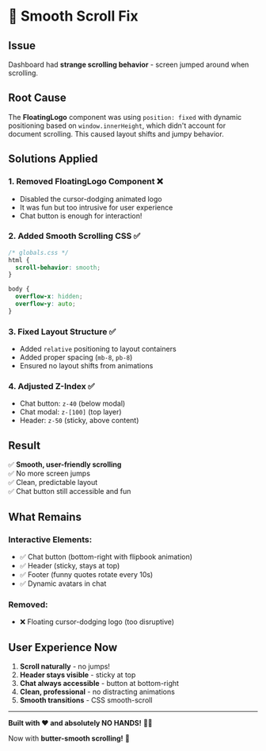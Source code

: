 # 🎯 Smooth Scroll Fix

## Issue
Dashboard had **strange scrolling behavior** - screen jumped around when scrolling.

## Root Cause
The **FloatingLogo** component was using `position: fixed` with dynamic positioning based on `window.innerHeight`, which didn't account for document scrolling. This caused layout shifts and jumpy behavior.

## Solutions Applied

### 1. Removed FloatingLogo Component ❌
- Disabled the cursor-dodging animated logo
- It was fun but too intrusive for user experience
- Chat button is enough for interaction!

### 2. Added Smooth Scrolling CSS ✅
```css
/* globals.css */
html {
  scroll-behavior: smooth;
}

body {
  overflow-x: hidden;
  overflow-y: auto;
}
```

### 3. Fixed Layout Structure ✅
- Added `relative` positioning to layout containers
- Added proper spacing (`mb-8`, `pb-8`)
- Ensured no layout shifts from animations

### 4. Adjusted Z-Index ✅
- Chat button: `z-40` (below modal)
- Chat modal: `z-[100]` (top layer)
- Header: `z-50` (sticky, above content)

## Result
✅ **Smooth, user-friendly scrolling**  
✅ No more screen jumps  
✅ Clean, predictable layout  
✅ Chat button still accessible and fun  

## What Remains

### Interactive Elements:
- ✅ Chat button (bottom-right with flipbook animation)
- ✅ Header (sticky, stays at top)
- ✅ Footer (funny quotes rotate every 10s)
- ✅ Dynamic avatars in chat

### Removed:
- ❌ Floating cursor-dodging logo (too disruptive)

## User Experience Now
1. **Scroll naturally** - no jumps!
2. **Header stays visible** - sticky at top
3. **Chat always accessible** - button at bottom-right
4. **Clean, professional** - no distracting animations
5. **Smooth transitions** - CSS smooth-scroll

---

**Built with ❤️ and absolutely NO HANDS!** 🚴‍♂️

Now with **butter-smooth scrolling!** 🧈

